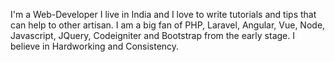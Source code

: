 I'm a Web-Developer I live in India and I love to write tutorials and tips that can help to other artisan. I am a big fan of PHP, Laravel, Angular, Vue, Node, Javascript, JQuery, Codeigniter and Bootstrap from the early stage. I believe in Hardworking and Consistency.
